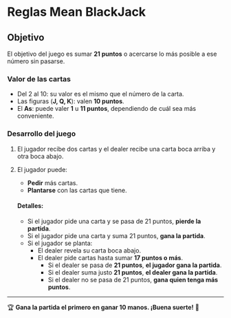 # Reglas Mean BlackJack

## Objetivo

El objetivo del juego es sumar **21 puntos** o acercarse lo más posible a ese número sin pasarse.

### Valor de las cartas
- Del 2 al 10: su valor es el mismo que el número de la carta.
- Las figuras (**J, Q, K**): valen **10 puntos**.
- El **As**: puede valer **1** u **11 puntos**, dependiendo de cuál sea más conveniente.

### Desarrollo del juego
1. El jugador recibe dos cartas y el dealer recibe una carta boca arriba y otra boca abajo.  
2. El jugador puede:
   - **Pedir** más cartas.
   - **Plantarse** con las cartas que tiene.  
   
   #### Detalles:
   - Si el jugador pide una carta y se pasa de 21 puntos, **pierde la partida**.
   - Si el jugador pide una carta y suma 21 puntos, **gana la partida**.
   - Si el jugador se planta:
     - El dealer revela su carta boca abajo.
     - El dealer pide cartas hasta sumar **17 puntos o más**.
       - Si el dealer se pasa de **21 puntos**, **el jugador gana la partida**.
       - Si el dealer suma justo **21 puntos**, **el dealer gana la partida**.
       - Si el dealer no se pasa de 21 puntos, **gana quien tenga más puntos**.

---

🏆 **Gana la partida el primero en ganar 10 manos. ¡Buena suerte!** 🎉
